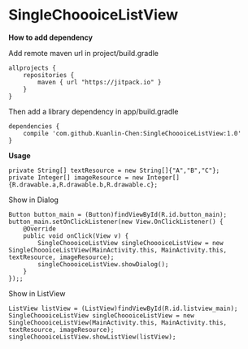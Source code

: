 # SingleChoooiceListView

**How to add dependency**

Add remote maven url in project/build.gradle

```
allprojects {
    repositories {
		maven { url "https://jitpack.io" }
	}
}
```

Then add a library dependency in app/build.gradle

```
dependencies {
    compile 'com.github.Kuanlin-Chen:SingleChoooiceListView:1.0'
}
```

**Usage**

```
private String[] textResource = new String[]{"A","B","C"};
private Integer[] imageResource = new Integer[]{R.drawable.a,R.drawable.b,R.drawable.c};
```

Show in Dialog

```
Button button_main = (Button)findViewById(R.id.button_main);
button_main.setOnClickListener(new View.OnClickListener() {
    @Override
    public void onClick(View v) {
        SingleChoooiceListView singleChoooiceListView = new SingleChoooiceListView(MainActivity.this, MainActivity.this, textResource, imageResource);
        singleChoooiceListView.showDialog();
    }
});;
```

Show in ListView

```
ListView listView = (ListView)findViewById(R.id.listview_main);
SingleChoooiceListView singleChoooiceListView = new SingleChoooiceListView(MainActivity.this, MainActivity.this, textResource, imageResource);
singleChoooiceListView.showListView(listView);
```
